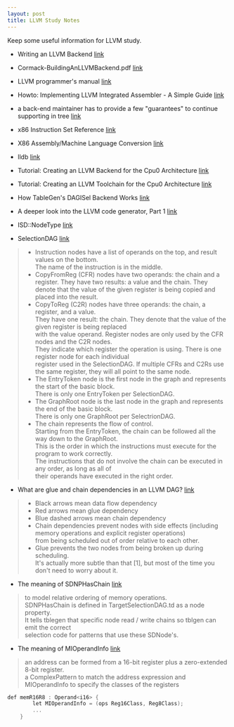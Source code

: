 ```yaml
---
layout: post
title: LLVM Study Notes
---
```


Keep some useful information for LLVM study.

* Writing an LLVM Backend [link](http://llvm.org/docs/WritingAnLLVMBackend.html)

* Cormack-BuildingAnLLVMBackend.pdf [link](http://llvm.org/devmtg/2014-10/Slides/Cormack-BuildingAnLLVMBackend.pdf)

* LLVM programmer's manual [link](http://kito.wikidot.com/llvm-programmer-s-manual)

* Howto: Implementing LLVM Integrated Assembler - A Simple Guide [link](http://www.embecosm.com/appnotes/ean10/ean10-howto-llvmas-1.0.html)

* a back-end maintainer has to provide a few "guarantees" to 
continue supporting in tree [link](https://groups.google.com/d/msg/llvm-dev/0D9KO7QiZuE/gSGIJAa9GckJ)

* x86 Instruction Set Reference [link](http://x86.renejeschke.de/)

* X86 Assembly/Machine Language Conversion [link](https://en.wikibooks.org/wiki/X86_Assembly/Machine_Language_Conversion)

* lldb [link](http://stackoverflow.com/questions/26705506/how-to-set-the-discover-path-for-lldb-in-xcode)

* Tutorial: Creating an LLVM Backend for the Cpu0 Architecture [link](http://jonathan2251.github.io/lbd/)

* Tutorial: Creating an LLVM Toolchain for the Cpu0 Architecture [link](http://jonathan2251.github.io/lbt/)

* How TableGen's DAGISel Backend Works [link](https://github.com/draperlaboratory/fracture/wiki/How-TableGen's-DAGISel-Backend-Works)

* A deeper look into the LLVM code generator, Part 1 [link](http://eli.thegreenplace.net/2013/02/25/a-deeper-look-into-the-llvm-code-generator-part-1)

* ISD::NodeType [link](http://llvm.org/docs/doxygen/html/ISDOpcodes_8h_source.html) 

* SelectionDAG [link](https://github.com/draperlaboratory/fracture/wiki/A-Beginner%27s-Guide-to-Fracture)   

> * Instruction nodes have a list of operands on the top, and result values on the bottom.   
> The name of the instruction is in the middle.   
> * CopyFromReg (CFR) nodes have two operands: the chain and a register. 
>    They have two results: a value and the chain. They denote that the value of the given register is being copied and  
>    placed into the result.
> * CopyToReg (C2R) nodes have three operands: the chain, a register, and a value.  
> They have one result: the chain. They denote that the value of the given register is being replaced  
> with the value operand. Register nodes are only used by the CFR nodes and the C2R nodes.   
> They indicate which register the operation is using. There is one register node for each individual   
> register used in the SelectionDAG. If multiple CFRs and C2Rs use the same register, they will all point to the same node.  
> * The EntryToken node is the first node in the graph and represents the start of the basic block.  
> There is only one EntryToken per SelectionDAG.
> * The GraphRoot node is the last node in the graph and represents the end of the basic block.  
> There is only one GraphRoot per SelectrionDAG.
> * The chain represents the flow of control.  
> Starting from the EntryToken, the chain can be followed all the way down to the GraphRoot.   
> This is the order in which the instructions must execute for the program to work correctly.  
> The instructions that do not involve the chain can be executed in any order, as long as all of  
> their operands have executed in the right order.

* What are glue and chain dependencies in an LLVM DAG? [link](http://stackoverflow.com/questions/33005061/what-are-glue-and-chain-dependencies-in-an-llvm-dag)  

> * Black arrows mean data flow dependency  
> * Red arrows mean glue dependency  
> * Blue dashed arrows mean chain dependency  
> * Chain dependencies prevent nodes with side effects (including memory operations and explicit register operations)   
> from being scheduled out of order relative to each other.  
> * Glue prevents the two nodes from being broken up during scheduling.   
> It's actually more subtle than that [1], but most of the time you don't need to worry about it.

* The meaning of SDNPHasChain [link](http://lists.llvm.org/pipermail/llvm-dev/2006-October/006905.html)  

> to model relative ordering of memory operations.   
> SDNPHasChain is defined in TargetSelectionDAG.td as a node property.  
> It tells tblegen that specific node read / write chains so tblgen can emit the correct    
> selection code for patterns that use these SDNode's.  

* The meaning of MIOperandInfo [link](http://lists.llvm.org/pipermail/llvm-dev/2015-October/091860.html)  

> an address can be formed from a 16-bit register plus a zero-extended 8-bit register.  
> a ComplexPattern to match the address expression and MIOperandInfo to specify the classes of the registers  

``` C++
def memR16R8 : Operand<i16> {
		let MIOperandInfo = (ops Reg16Class, Reg8Class);
		...
	}
```
